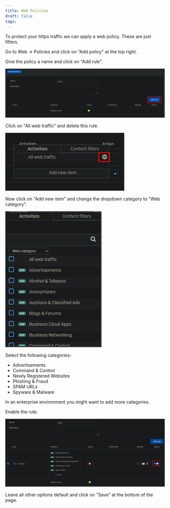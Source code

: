 ```yaml
---
title: Web Policies
draft: false
tags:
---
```

 
To protect your https traffic we can apply a web policy. These are just filters.

Go to Web -> Policies and click on "Add policy" at the top right.

Give the policy a name and click on "Add rule".

![](sophos_web_1.png)

Click on "All web traffic" and delete this rule.

![](sophos_web_2.png)

Now click on "Add new item" and change the dropdown category to "Web category".

![](sophos_web_3.png)

Select the following categories:

- Advertisements
- Command & Control
- Newly Registered Websites
- Phishing & Fraud
- SPAM URLs
- Spyware & Malware

In an enterprise environment you might want to add more categories.

Enable the rule.

![](sophos_web_4.png)

Leave all other options default and click on "Save" at the bottom of the page.